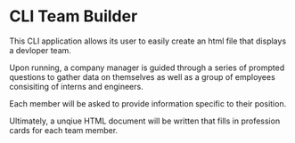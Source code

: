 # CLI Team Builder

This CLI application allows its user to easily create an html file that displays a devloper team.

Upon running, a company manager is guided through a series of prompted questions to gather data on themselves as well as a group of employees consisiting of interns and engineers.

Each member will be asked to provide information specific to their position. 

Ultimately, a unqiue HTML document will be written that fills in profession cards for each team member.
